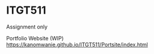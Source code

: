 # ITGT511
Assignment only

Portfolio Website (WIP)
https://kanomwanie.github.io/ITGT511/Portsite/index.html
